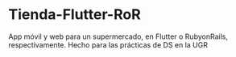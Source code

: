 # Tienda-Flutter-RoR
App móvil y web para un supermercado, en Flutter o RubyonRails, respectivamente. Hecho para las prácticas de DS en la UGR
